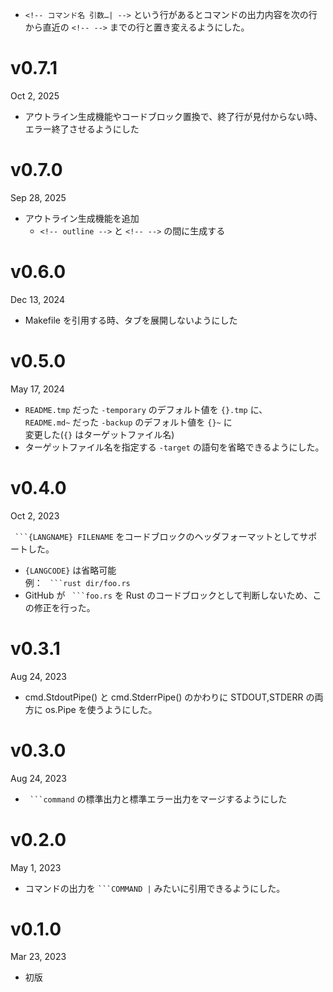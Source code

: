
- `<!-- コマンド名 引数…| -->` という行があるとコマンドの出力内容を次の行から直近の `<!-- -->` までの行と置き変えるようにした。

v0.7.1
======
Oct 2, 2025

- アウトライン生成機能やコードブロック置換で、終了行が見付からない時、エラー終了させるようにした

v0.7.0
======
Sep 28, 2025

- アウトライン生成機能を追加
    - `<!-- outline -->` と `<!-- -->` の間に生成する

v0.6.0
======
Dec 13, 2024

- Makefile を引用する時、タブを展開しないようにした

v0.5.0
======
May 17, 2024

- `README.tmp` だった `-temporary` のデフォルト値を `{}.tmp` に、  
  `README.md~` だった `-backup` のデフォルト値を `{}~` に  
  変更した(`{}` はターゲットファイル名) 
- ターゲットファイル名を指定する `-target` の語句を省略できるようにした。

v0.4.0
=======
Oct 2, 2023

` ```{LANGNAME} FILENAME` をコードブロックのヘッダフォーマットとしてサポートした。

- `{LANGCODE}` は省略可能  
    例： ` ```rust dir/foo.rs`
- GitHub が ` ```foo.rs` を Rust のコードブロックとして判断しないため、この修正を行った。

v0.3.1
=======
Aug 24, 2023

- cmd.StdoutPipe() と cmd.StderrPipe() のかわりに STDOUT,STDERR の両方に os.Pipe を使うようにした。

v0.3.0
=======
Aug 24, 2023

- ` ```command` の標準出力と標準エラー出力をマージするようにした

v0.2.0
=======
May 1, 2023

- コマンドの出力を `` ```COMMAND | `` みたいに引用できるようにした。

v0.1.0
=======
Mar 23, 2023

- 初版
